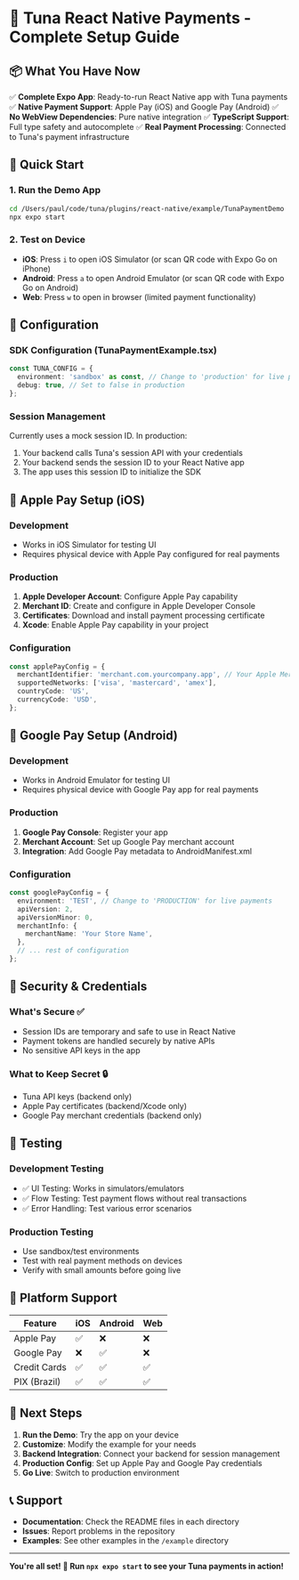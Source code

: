 # 🚀 Tuna React Native Payments - Complete Setup Guide

## 📦 What You Have Now

✅ **Complete Expo App**: Ready-to-run React Native app with Tuna payments
✅ **Native Payment Support**: Apple Pay (iOS) and Google Pay (Android)
✅ **No WebView Dependencies**: Pure native integration
✅ **TypeScript Support**: Full type safety and autocomplete
✅ **Real Payment Processing**: Connected to Tuna's payment infrastructure

## 🎯 Quick Start

### 1. Run the Demo App
```bash
cd /Users/paul/code/tuna/plugins/react-native/example/TunaPaymentDemo
npx expo start
```

### 2. Test on Device
- **iOS**: Press `i` to open iOS Simulator (or scan QR code with Expo Go on iPhone)
- **Android**: Press `a` to open Android Emulator (or scan QR code with Expo Go on Android)
- **Web**: Press `w` to open in browser (limited payment functionality)

## 🔧 Configuration

### SDK Configuration (TunaPaymentExample.tsx)
```typescript
const TUNA_CONFIG = {
  environment: 'sandbox' as const, // Change to 'production' for live payments
  debug: true, // Set to false in production
};
```

### Session Management
Currently uses a mock session ID. In production:
1. Your backend calls Tuna's session API with your credentials
2. Your backend sends the session ID to your React Native app
3. The app uses this session ID to initialize the SDK

## 🍎 Apple Pay Setup (iOS)

### Development
- Works in iOS Simulator for testing UI
- Requires physical device with Apple Pay configured for real payments

### Production
1. **Apple Developer Account**: Configure Apple Pay capability
2. **Merchant ID**: Create and configure in Apple Developer Console
3. **Certificates**: Download and install payment processing certificate
4. **Xcode**: Enable Apple Pay capability in your project

### Configuration
```typescript
const applePayConfig = {
  merchantIdentifier: 'merchant.com.yourcompany.app', // Your Apple Merchant ID
  supportedNetworks: ['visa', 'mastercard', 'amex'],
  countryCode: 'US',
  currencyCode: 'USD',
};
```

## 🤖 Google Pay Setup (Android)

### Development
- Works in Android Emulator for testing UI
- Requires physical device with Google Pay app for real payments

### Production
1. **Google Pay Console**: Register your app
2. **Merchant Account**: Set up Google Pay merchant account
3. **Integration**: Add Google Pay metadata to AndroidManifest.xml

### Configuration
```typescript
const googlePayConfig = {
  environment: 'TEST', // Change to 'PRODUCTION' for live payments
  apiVersion: 2,
  apiVersionMinor: 0,
  merchantInfo: {
    merchantName: 'Your Store Name',
  },
  // ... rest of configuration
};
```

## 🔐 Security & Credentials

### What's Secure ✅
- Session IDs are temporary and safe to use in React Native
- Payment tokens are handled securely by native APIs
- No sensitive API keys in the app

### What to Keep Secret 🔒
- Tuna API keys (backend only)
- Apple Pay certificates (backend/Xcode only)
- Google Pay merchant credentials (backend only)

## 🧪 Testing

### Development Testing
- ✅ UI Testing: Works in simulators/emulators
- ✅ Flow Testing: Test payment flows without real transactions
- ✅ Error Handling: Test various error scenarios

### Production Testing
- Use sandbox/test environments
- Test with real payment methods on devices
- Verify with small amounts before going live

## 📱 Platform Support

| Feature | iOS | Android | Web |
|---------|-----|---------|-----|
| Apple Pay | ✅ | ❌ | ❌ |
| Google Pay | ❌ | ✅ | ❌ |
| Credit Cards | ✅ | ✅ | ✅ |
| PIX (Brazil) | ✅ | ✅ | ✅ |

## 🚀 Next Steps

1. **Run the Demo**: Try the app on your device
2. **Customize**: Modify the example for your needs
3. **Backend Integration**: Connect your backend for session management
4. **Production Config**: Set up Apple Pay and Google Pay credentials
5. **Go Live**: Switch to production environment

## 📞 Support

- **Documentation**: Check the README files in each directory
- **Issues**: Report problems in the repository
- **Examples**: See other examples in the `/example` directory

---

**You're all set! 🎉 Run `npx expo start` to see your Tuna payments in action!**